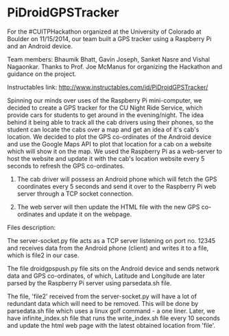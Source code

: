 PiDroidGPSTracker
=================

For the #CUITPHackathon organized at the University of Colorado at Boulder on 11/15/2014, our team built a GPS tracker using a Raspberry Pi and an Android device.

Team members: Bhaumik Bhatt, Gavin Joseph, Sanket Nasre and Vishal Nagaonkar. Thanks to Prof. Joe McManus for organizing the Hackathon and guidance on the project.

Instructables link: http://www.instructables.com/id/PiDroidGPSTracker/

Spinning our minds over uses of the Raspberry Pi mini-computer, we decided to create a GPS tracker for the CU Night Ride Service, which provide cars for students to get around in the evening/night. The idea behind it being able to track all the cab drivers using their phones, so the student can locate the cabs over a map and get an idea of it's cab's location. We decided to plot the GPS co-ordinates of the Android device and use the Google Maps API to plot that location for a cab on a website which will show it on the map. We used the Raspberry Pi as a web-server to host the website and update it with the cab's location website every 5 seconds to refresh the GPS co-ordinates.

1) The cab driver will possess an Android phone which will fetch the GPS coordinates every 5 seconds and send it over to the Raspberry Pi web server through a TCP socket connection.

2) The web server will then update the HTML file with the new GPS co-ordinates and update it on the webpage.

Files description:

The server-socket.py file acts as a TCP server listening on port no. 12345 and receives data from the Android phone (client) and writes it to a file, which is file2 in our case.

The file droidgpspush.py file sits on the Android device and sends network data and GPS co-ordinates, of which, Latitude and Longitude are later parsed by the Raspberry Pi server using parsedata.sh file.

The file, 'file2' received from the server-socket.py will have a lot of redundant data which will need to be removed. This will be done by parsedata.sh file which uses a linux golf command - a one liner. Later, we have infinite_index.sh file that runs the write_index.sh file every 10 seconds and update the html web page with the latest obtained location from 'file'.
